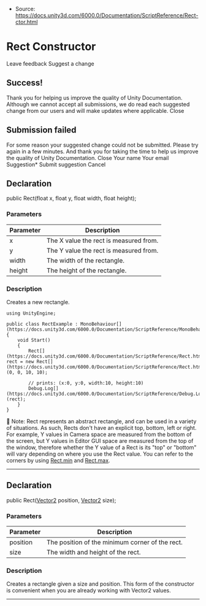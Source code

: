 * Source: https://docs.unity3d.com/6000.0/Documentation/ScriptReference/Rect-ctor.html

# Rect Constructor
Leave feedback
Suggest a change
## Success!
Thank you for helping us improve the quality of Unity Documentation. Although we cannot accept all submissions, we do read each suggested change from our users and will make updates where applicable.
Close
## Submission failed
For some reason your suggested change could not be submitted. Please <a>try again</a> in a few minutes. And thank you for taking the time to help us improve the quality of Unity Documentation.
Close
Your name Your email Suggestion* Submit suggestion
Cancel
## Declaration
public Rect(float x, float y, float width, float height); 
### Parameters
Parameter | Description  
---|---  
x | The X value the rect is measured from.  
y | The Y value the rect is measured from.  
width | The width of the rectangle.  
height | The height of the rectangle.  
### Description
Creates a new rectangle.
```
using UnityEngine;  
  
public class RectExample : MonoBehaviour[](https://docs.unity3d.com/6000.0/Documentation/ScriptReference/MonoBehaviour.html)
{
    void Start()
    {
        Rect[](https://docs.unity3d.com/6000.0/Documentation/ScriptReference/Rect.html) rect = new Rect[](https://docs.unity3d.com/6000.0/Documentation/ScriptReference/Rect.html)(0, 0, 10, 10);  
  
        // prints: (x:0, y:0, width:10, height:10)
        Debug.Log[](https://docs.unity3d.com/6000.0/Documentation/ScriptReference/Debug.Log.html)(rect);
    }
}

```

Note: Rect represents an abstract rectangle, and can be used in a variety of situations. As such, Rects don't have an explicit top, bottom, left or right. For example, Y values in Camera space are measured from the bottom of the screen, but Y values in Editor GUI space are measured from the top of the window, therefore whether the Y value of a Rect is its "top" or "bottom" will vary depending on where you use the Rect value. You can refer to the corners by using [Rect.min](https://docs.unity3d.com/6000.0/Documentation/ScriptReference/Rect-min.html) and [Rect.max](https://docs.unity3d.com/6000.0/Documentation/ScriptReference/Rect-max.html).
* * *
## Declaration
public Rect([Vector2](https://docs.unity3d.com/6000.0/Documentation/ScriptReference/Vector2.html) position, [Vector2](https://docs.unity3d.com/6000.0/Documentation/ScriptReference/Vector2.html) size); 
### Parameters
Parameter | Description  
---|---  
position | The position of the minimum corner of the rect.  
size | The width and height of the rect.  
### Description
Creates a rectangle given a size and position.
This form of the constructor is convenient when you are already working with Vector2 values.
* * *
